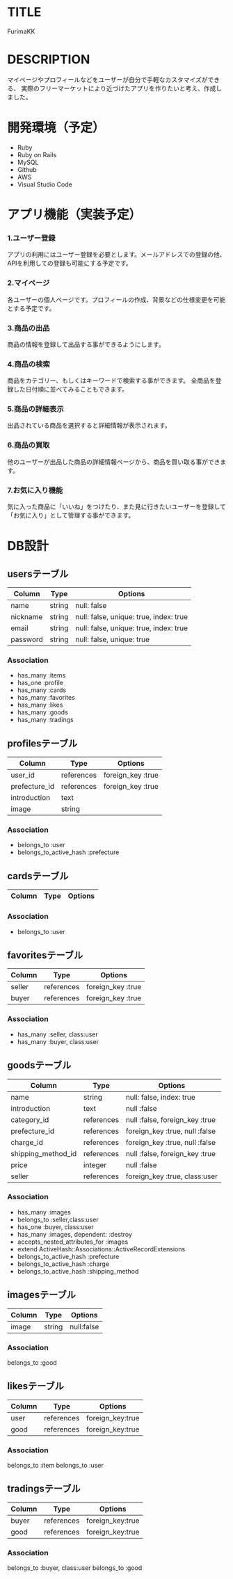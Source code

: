# TITLE
FurimaKK

# DESCRIPTION
  マイページやプロフィールなどをユーザーが自分で手軽なカスタマイズができる、
  実際のフリーマーケットにより近づけたアプリを作りたいと考え、作成しました。

# 開発環境（予定）
- Ruby
- Ruby on Rails
- MySQL
- Github
- AWS
- Visual Studio Code

# アプリ機能（実装予定）
### 1.ユーザー登録
  アプリの利用にはユーザー登録を必要とします。メールアドレスでの登録の他、APIを利用しての登録も可能にする予定です。

### 2.マイページ
  各ユーザーの個人ページです。プロフィールの作成、背景などの仕様変更を可能とする予定です。

### 3.商品の出品
  商品の情報を登録して出品する事ができるようにします。

### 4.商品の検索
  商品をカテゴリー、もしくはキーワードで検索する事ができます。
  全商品を登録した日付順に並べてみることもできます。

### 5.商品の詳細表示
  出品されている商品を選択すると詳細情報が表示されます。

### 6.商品の買取
  他のユーザーが出品した商品の詳細情報ページから、商品を買い取る事ができます。

### 7.お気に入り機能
  気に入った商品に「いいね」をつけたり、また見に行きたいユーザーを登録して「お気に入り」として管理する事ができます。


# DB設計

## usersテーブル
|Column|Type|Options|
|------|----|-------|
|name|string|null: false|
|nickname|string|null: false, unique: true, index: true|
|email|string|null: false, unique: true, index: true|
|password|string|null: false, unique: true|

### Association
- has_many :items
- has_one :profile
- has_many :cards
- has_many :favorites
- has_many :likes
- has_many :goods
- has_many :tradings


## profilesテーブル
|Column|Type|Options|
|------|----|-------|
|user_id|references|foreign_key :true|
|prefecture_id|references|foreign_key :true|
|introduction|text||
|image|string||

### Association
- belongs_to :user
- belongs_to_active_hash :prefecture


## cardsテーブル
|Column|Type|Options|
|------|----|-------|

### Association
- belongs_to :user


## favoritesテーブル
|Column|Type|Options|
|------|----|-------|
|seller|references|foreign_key :true|
|buyer|references|foreign_key :true|

### Association
- has_many :seller, class:user
- has_many :buyer, class:user


## goodsテーブル
|Column|Type|Options|
|------|----|-------|
|name|string|null: false, index: true|
|introduction|text|null :false|
|category_id|references|null :false, foreign_key :true|
|prefecture_id|references|foreign_key :true, null :false|
|charge_id|references|foreign_key :true, null :false|
|shipping_method_id|references|null :false, foreign_key :true|
|price|integer|null :false|
|seller|references|foreign_key :true, class:user|

### Association
- has_many :images
- belongs_to :seller,class:user
- has_one :buyer, class:user
- has_many :images, dependent: :destroy
- accepts_nested_attributes_for :images
- extend ActiveHash::Associations::ActiveRecordExtensions
- belongs_to_active_hash :prefecture
- belongs_to_active_hash :charge
- belongs_to_active_hash :shipping_method


## imagesテーブル
|Column|Type|Options|
|------|----|-------|
|image|string|null:false|

### Association
belongs_to :good


## likesテーブル
|Column|Type|Options|
|------|----|-------|
|user|references|foreign_key:true|
|good|references|foreign_key:true|

### Association
belongs_to :item
belongs_to :user


## tradingsテーブル
|Column|Type|Options|
|------|----|-------|
|buyer|references|foreign_key:true|
|good|references|foreign_key:true|

### Association
belongs_to :buyer, class:user
belongs_to :good